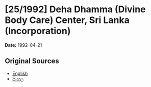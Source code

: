 # [25/1992] Deha Dhamma (Divine Body Care) Center, Sri Lanka (Incorporation)

**Date:** 1992-04-21

## Original Sources

- [English](https://documents.gov.lk/view/acts/1992/4/25-1992_E.pdf)
- [සිංහල](https://documents.gov.lk/view/acts/1992/4/25-1992_S.pdf)
